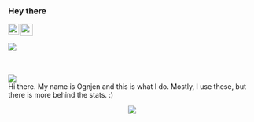

### Hey there 
<img src="https://media.giphy.com/media/hvRJCLFzcasrR4ia7z/giphy.gif" width="25px">
<a href="https://www.linkedin.com/in/ognjen-stefanovic-9b7853b6/">
  <img align="left" alt="Ognjens's LinkedIN" width="22px" src="https://raw.githubusercontent.com/peterthehan/peterthehan/master/assets/linkedin.svg" /> 
</a>

![](https://visitor-badge.glitch.me/badge?page_id=ognjenst)

<br />

<br />
<a href="https://github.com/ognjenst">
<img align="center" src="https://github-readme-stats.vercel.app/api?username=ognjenst&theme=github_dark" />
</a>
<br />Hi there. My name is Ognjen and this is what I do. Mostly, I use these, but there is more behind the stats. :)
<p align="center">
  <a href="https://github.com/ognjenst/github-readme-stats">
    <img align="center" src="https://github-readme-stats.vercel.app/api/top-langs/?username=ognjenst&theme=github_dark" />
</a>
</p>
